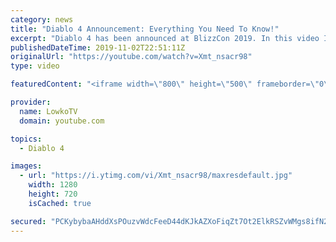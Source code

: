 ```yaml
---
category: news
title: "Diablo 4 Announcement: Everything You Need To Know!"
excerpt: "Diablo 4 has been announced at BlizzCon 2019. In this video I go over everything you need to know about this upcoming Blizzard Entertainment game."
publishedDateTime: 2019-11-02T22:51:11Z
originalUrl: "https://youtube.com/watch?v=Xmt_nsacr98"
type: video

featuredContent: "<iframe width=\"800\" height=\"500\" frameborder=\"0\" src=\"https://www.youtube.com/embed/Xmt_nsacr98\" allow=\"accelerometer; autoplay; encrypted-media; gyroscope; picture-in-picture\" allowfullscreen></iframe>"

provider:
  name: LowkoTV
  domain: youtube.com

topics:
  - Diablo 4

images:
  - url: "https://i.ytimg.com/vi/Xmt_nsacr98/maxresdefault.jpg"
    width: 1280
    height: 720
    isCached: true

secured: "PCKybybaAHddXsPOuzvWdcFeeD44dKJkAZXoFiqZt7Ot2ElkRSZvWMgs8ifN2hWFz3ImDRBXytF8ruE53DeWlaWtK7cnKpF5OFF0zmFulINJOJ4HfiruB2ImAXuIi7RF8c97XGLIcomIrD7xs6l2NzkaJbUw4Tv6B7XjMXx6lgIyudHhQ74mC0vE4hRfHRn8+EamI9ANNDqHBxh90IzusJWFwnJx1G+JJPW2YndiMzg07YvcjcIhwFYdRWS+KUBoeLnpxabV6w+VL55NlBOIl4E8tSlw6WH5/IXShAatL3L2dIAYCOywcP8bbk7sXZlCqgdbDEfdcvZcoLnm5SfILJFRuDVoGDbHezS1EYp3u9lWyMKd2huKqROf0uOVq7Nl8C9YJaH/IoMQPX4omwGS+rc4Jl4qK1/WsHM4Pt2sdFeBGabopykf4uTMrp0s0wHL;EOowcnQkf99llfGyRpWOCQ=="
---
```


